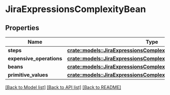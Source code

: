 # JiraExpressionsComplexityBean

## Properties

Name | Type | Description | Notes
------------ | ------------- | ------------- | -------------
**steps** | [**crate::models::JiraExpressionsComplexityBeanSteps**](JiraExpressionsComplexityBean_steps.md) |  | 
**expensive_operations** | [**crate::models::JiraExpressionsComplexityBeanExpensiveOperations**](JiraExpressionsComplexityBean_expensiveOperations.md) |  | 
**beans** | [**crate::models::JiraExpressionsComplexityBeanBeans**](JiraExpressionsComplexityBean_beans.md) |  | 
**primitive_values** | [**crate::models::JiraExpressionsComplexityBeanPrimitiveValues**](JiraExpressionsComplexityBean_primitiveValues.md) |  | 

[[Back to Model list]](../README.md#documentation-for-models) [[Back to API list]](../README.md#documentation-for-api-endpoints) [[Back to README]](../README.md)


